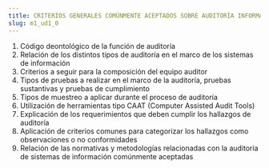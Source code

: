 ```yaml
---
title: CRITERIOS GENERALES COMÚNMENTE ACEPTADOS SOBRE AUDITORÍA INFORMÁTICA
slug: m1_ud1_0
---
```


1. Código deontológico de la función de auditoría
2. Relación de los distintos tipos de auditoría en el marco de los sistemas de información
3. Criterios a seguir para la composición del equipo auditor
4. Tipos de pruebas a realizar en el marco de la auditoría, pruebas sustantivas y pruebas de cumplimiento
5. Tipos de muestreo a aplicar durante el proceso de auditoría
6. Utilización de herramientas tipo CAAT (Computer Assisted Audit Tools)
7. Explicación de los requerimientos que deben cumplir los hallazgos de auditoría
8. Aplicación de criterios comunes para categorizar los hallazgos como observaciones o no conformidades
9. Relación de las normativas y metodologías relacionadas con la auditoría de sistemas de información comúnmente aceptadas